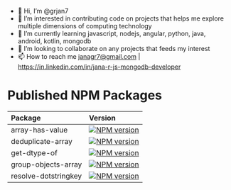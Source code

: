 - 👋 Hi, I’m @grjan7
- 👀 I’m interested in contributing code on projects that helps me explore multiple dimensions of computing technology
- 🌱 I’m currently learning javascript, nodejs, angular, python, java, android, kotlin, mongodb
- 💞️ I’m looking to collaborate on any projects that feeds my interest
- 📫 How to reach me janagr7@gmail.com | https://in.linkedin.com/in/jana-r-js-mongodb-developer

# Published NPM Packages
|Package | Version |
|:-------|:--------|
|array-has-value|[![NPM version](https://img.shields.io/npm/v/array-has-value.svg)](https://www.npmjs.com/package/array-has-value)|
|deduplicate-array |[![NPM version](https://img.shields.io/npm/v/deduplicate-array.svg)](https://www.npmjs.com/package/deduplicate-array)|
|get-dtype-of|[![NPM version](https://img.shields.io/npm/v/get-dtype-of.svg)](https://www.npmjs.com/package/get-dtype-of)|
|group-objects-array|[![NPM version](https://img.shields.io/npm/v/group-objects-array.svg)](https://www.npmjs.com/package/group-objects-array)|
|resolve-dotstringkey|[![NPM version](https://img.shields.io/npm/v/resolve-dotstringkey.svg)](https://www.npmjs.com/package/resolve-dotstringkey)|


<!---
grjan7/grjan7 is a ✨ special ✨ repository because its `README.md` (this file) appears on your GitHub profile.
You can click the Preview link to take a look at your changes.
--->
